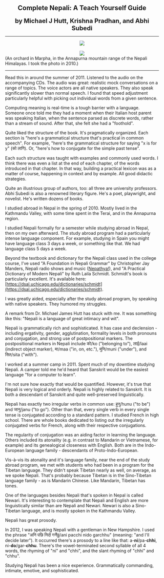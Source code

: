 ## <div align="center">Complete Nepali: A Teach Yourself Guide</div>
<div style="font-size: 20px; font-weight: bold;" align="center">by Michael J Hutt, Krishna Pradhan, and Abhi Subedi</div>

---

<div align="center">
  <img src="https://bradleyculley.github.io/images/complete_nepali.jpeg" />
</div>
<br>
<div align="center">
  <img src="https://bradleyculley.github.io/images/Marpha.jpeg" />
</div>
<span align="center">
(An orchard in Marpha, in the Annapurna mountain range of the Nepali Himalayas. I took the photo in 2010.)
</span>
<br>

---

Read this in around the summer of 2011. Listened to the audio on the accompanying CDs. The audio was great: realistic mock conversations on a range of topics.
The voice actors are all native speakers. They also speak significantly slower than normal speech.
I found that speed adjustment particularly helpful with picking out individual words from a given sentence.


Computing meaning is real-time is a tough barrier with a language.
Someone once told me they had a moment when their Italian host parent was speaking Italian, when the sentence parsed as discrete words, rather than a stream of sound.
After that, she felt she had a "foothold".

Quite liked the structure of the book. It's pragmatically organized. Each section is "here's a grammatical structure that's practical in common speech". For example, "here's the grammatical structure for saying "x is for y" (को लागि). Or, "here's how to conjugate for the simple past tense".

Each such structure was taught with examples and commonly used words. I think there was even a list at the end of each chapter, of the words introduced in that chapter. In that way, building a practical lexicon was as a matter of course, happening in context and by example. All good didactic strategies.

Quite an illustrious group of authors, too: all three are university professors. Abhi Subedi is also a renowned literary figure. He's a poet, playwright, and novelist. He's written dozens of books.

I studied abroad in Nepal in the spring of 2010. Mostly lived in the Kathmandu Valley, with some time spent in the Terai, and in the Annapurna region.

I studied Nepali formally for a semester while studying abroad in Nepal, then on my own afterward. The study abroad program had a particularly intense language component.
For example, studying in Spain you might have language class 3 days a week, or something like that. We had language class 5 days a week.

Beyond the textbook and dictionary for the Nepali class used in the college course, I've used "A Foundation in Nepali Grammar" by Christopher Jay Manders, Nepali radio shows and music ([Nepathya!](https://www.youtube.com/watch?v=BpeFXed4K6I)), and "A Practical Dictionary of Modern Nepali" by Ruth Laila Schmidt.
Schmidt's book is particularly excellent. It's available here: [https://dsal.uchicago.edu/dictionaries/schmidt](https://dsal.uchicago.edu/dictionaries/schmidt).

I was greatly aided, especially after the study abroad program, by speaking with native speakers. They humored my struggles.

A remark from Dr. Michael James Hutt has stuck with me. It was something like this: "Nepali is a language of great intimacy and wit".

Nepali is grammatically rich and sophisticated. It has case and declension - including ergativity, gender, agglutination, formality levels in both pronouns and conjugation, and strong use of postpositional markers.
The postpositional markers in Nepali include को/ko ("belonging to"), लाई/laai (indirect object marker), मा/maa ("in, on, etc."), मुनि/muni ("under"), and सित/sita ("with").

I worked at a summer camp in 2011. Spent much of my downtime studying Nepali. A camper told me he'd heard that Sanskrit would be the easiest language "for a computer to learn".

I'm not sure how exactly that would be quantified. However, it's true that Nepali is very logical and orderly. Nepali is highly related to Sanskrit. It is both a descendant of Sanskrit and quite well-preserved linguistically.

Nepali has exactly two irregular verbs in common use: हुनु/hunu ("to be") and जानु/janu ("to go"). Other than that, every single verb in every single tense is conjugated according to a standard pattern. I studied French in high school. There are whole books dedicated to listing out the irregularly conjugated verbs for French, along with their respective conjugations.

The regularity of conjugation was an aiding factor in learning the language. Others included its atonality (e.g. in contrast to Mandarin or Vietnamese, for example) and its genealogical closeness with English. Both are in the Indo-European language family - descendants of Proto-Indo-European.

Vis-à-vis its atonality and it's language family, near the end of the study abroad program, we met with students who had been in a program for the Tibetan language. They didn't speak Tibetan nearly as well, on average, as we spoke Nepali. That's probably because Tibetan is in the Sino-Tibetan language family - as is Mandarin Chinese. Like Mandarin, Tibetan has tones.

One of the languages besides Nepali that's spoken in Nepal is called Newari. It's interesting to contemplate that Nepali and English are more linguistically similar than are Nepali and Newari. Newari is also a Sino-Tibetan language, and is mostly spoken in the Kathmandu Valley.

Nepali has great prosody.

In 2012, I was speaking Nepali with a gentleman in New Hampshire. I used the phrase "अनि पछि निदो गर्नेछु/ani pacchi nido garchhu" (meaning: "and I'll decide later"). It occurred there's a prosody to a line like that: a-**ni**/pa-**chhi**, ni-**do**/gar-**chhu**. There's the vowel-terminated second syllable of all 4 words, the rhyming of "ni" and "chhi", and the slant rhyming of "chhi" and "chhu".

Studying Nepali has been a nice experience. Grammatically commanding, intimate, emotive, and sophisticated.
